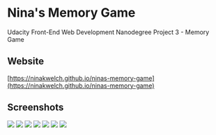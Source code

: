 # Nina's Memory Game

Udacity Front-End Web Development Nanodegree Project 3 - Memory Game

## Website

 [https://ninakwelch.github.io/ninas-memory-game](https://ninakwelch.github.io/ninas-memory-game)

## Screenshots



![](http://res.cloudinary.com/ninaw/image/upload/c_scale,w_280/v1526035035/brainball_start_nlqsyk.png) 
![](http://res.cloudinary.com/ninaw/image/upload/c_scale,w_280/v1526035017/brainball_yellow_card_awei0q.png) 
![](http://res.cloudinary.com/ninaw/image/upload/c_scale,w_280/v1526035035/brainball_red_card.png_xnv1fw.png) 
![](http://res.cloudinary.com/ninaw/image/upload/c_scale,w_280/v1526035016/brainball_end_masterful_gboqt4.png) 
![](http://res.cloudinary.com/ninaw/image/upload/c_scale,w_280/v1526034992/brainball_end_well_done_u6mtfb.png)
![](http://res.cloudinary.com/ninaw/image/upload/c_scale,w_280/v1526035016/brainball_end_game_over_b5vlqe.png) 
![](http://res.cloudinary.com/ninaw/image/upload/c_scale,w_850/v1526035049/brainball_large_screen_ueti8c.png)
